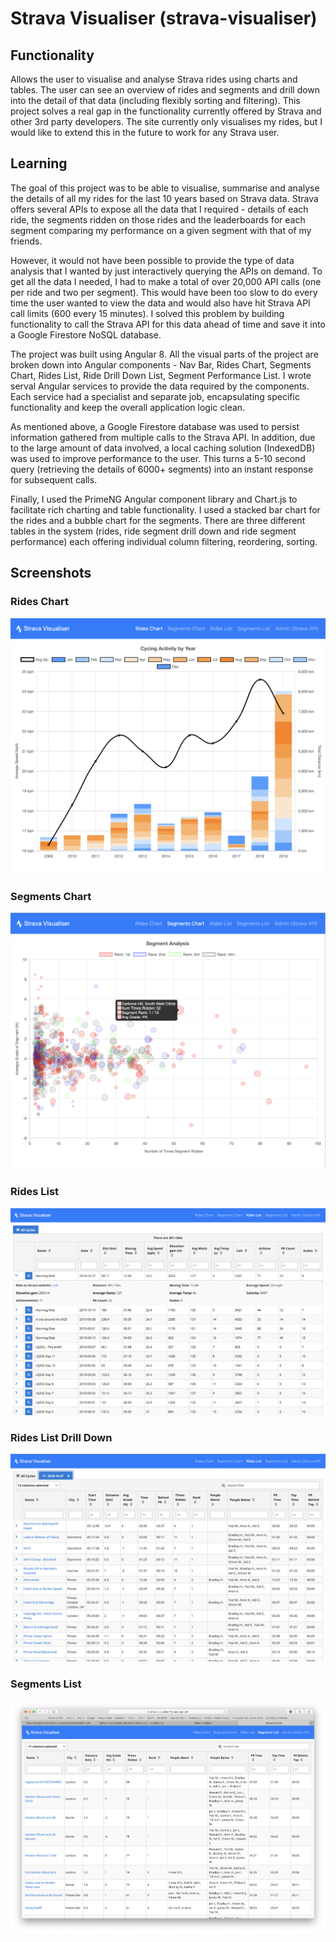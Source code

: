 # Strava Visualiser (strava-visualiser)

## Functionality

Allows the user to visualise and analyse Strava rides using charts and tables. The user can see an overview of rides and segments and drill down into the detail of that data (including flexibly sorting and filtering). This project solves a real gap in the functionality currently offered by Strava and other 3rd party developers. The site currently only visualises my rides, but I would like to extend this in the future to work for any Strava user.

## Learning

The goal of this project was to be able to visualise, summarise and analyse the details of all my rides for the last 10 years based on Strava data. Strava offers several APIs to expose all the data that I required - details of each ride, the segments ridden on those rides and the leaderboards for each segment comparing my performance on a given segment with that of my friends.

However, it would not have been possible to provide the type of data analysis that I wanted by just interactively querying the APIs on demand. To get all the data I needed, I had to make a total of over 20,000 API calls (one per ride and two per segment). This would have been too slow to do every time the user wanted to view the data and would also have hit Strava API call limits (600 every 15 minutes). I solved this problem by building functionality to call the Strava API for this data ahead of time and save it into a Google Firestore NoSQL database.

The project was built using Angular 8. All the visual parts of the project are broken down into Angular components - Nav Bar, Rides Chart, Segments Chart, Rides List, Ride Drill Down List, Segment Performance List. I wrote serval Angular services to provide the data required by the components. Each service had a specialist and separate job, encapsulating specific functionality and keep the overall application logic clean.

As mentioned above, a Google Firestore database was used to persist information gathered from multiple calls to the Strava API. In addition, due to the large amount of data involved, a local caching solution (IndexedDB) was used to improve performance to the user. This turns a 5-10 second query (retrieving the details of 6000+ segments) into an instant response for subsequent calls.

Finally, I used the PrimeNG Angular component library and Chart.js to facilitate rich charting and table functionality. I used a stacked bar chart for the rides and a bubble chart for the segments. There are three different tables in the system (rides, ride segment drill down and ride segment performance) each offering individual column filtering, reordering, sorting.

## Screenshots

### Rides Chart
![Screenshot](readme-img/ride-chart.png)

### Segments Chart
![Screenshot](readme-img/segment-chart.png)

### Rides List
![Screenshot](readme-img/ride-list.png)

### Rides List Drill Down
![Screenshot](readme-img/ride-list-drill-down.png)

### Segments List
![Screenshot](readme-img/segment-list.png)
